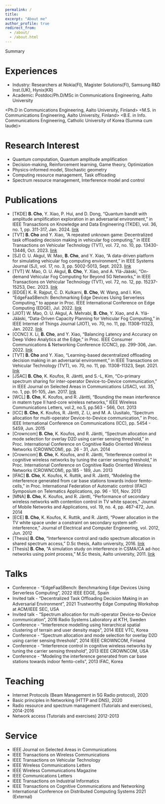 ```yaml
---
permalink: /
title:  
excerpt: "About me"
author_profile: true
redirect_from: 
  - /about/
  - /about.html
---  
```

Summary

Experiences
======
* Industry: Researchers at Nokia(FI), Magister Solutions(FI), Samsung R&D Inst.(UK), Hynix(KR)
* Academic: Postdoc/Ph.D/MSc in Communications Engineering, Aalto University

<Ph.D in Communications Engineering, Aalto University, Finland>
<M.S. in Communications Engineering, Aalto University, Finland>
<B.E. in Info. Communications Engineering, Catholic University of Korea (Summa cum laude)>

Research Interest
======
* Quantum computation, Quantum amplitude amplification
* Decision-making, Reinforcement learning, Game theory, Optimization
* Physics-informed model, Stochastic geometry
* Computing resource management, Task offloading
* Spectrum resource management, Interference model and control
  
Publications
======
* [TKDE] **B. Cho**, Y. Xiao, P. Hui, and D. Dong, “Quantum bandit with amplitude amplification exploration in an adversarial environment,” in IEEE Transactions on Knowledge and Data Engineering (TKDE), vol. 36, no. 1, pp. 311-317, Jan. 2024. [link](https://ieeexplore.ieee.org/abstract/document/10136755)
* [TVT] **B. Cho** and Y. Xiao, “A repeated unknown game: Decentralized task offloading decision making in vehicular fog computing,” in IEEE Transactions on Vehicular Technology (TVT), vol. 72, no. 10, pp. 13430-13446, Oct. 2023. [link](https://ieeexplore.ieee.org/document/10122978)  
* [SJ] O. U. Akgul, W. Mao, **B. Cho**, and Y. Xiao, “A data-driven platform for simulating vehicular fog computing environment,” in IEEE Systems Journal (SJ), vol. 17, no. 3, pp. 5002-5013, Sept. 2023. [link](https://ieeexplore.ieee.org/document/10168727)
* [TVT] W. Mao, O. U. Akgul, **B. Cho**, Y. Xiao, and A. Ylä-Jääski, “On-demand Vehicular Fog Computing for Beyond 5G Networks,” in IEEE Transactions on Vehicular Technology (TVT), vol. 72, no. 12, pp. 15237-15253, Dec. 2023. [link](https://ieeexplore.ieee.org/document/10164177)
* [EDGE] K. R. Rajput, C. D. Kulkarni, **B. Cho**, W. Wang, and I. Kim, “EdgeFaaSBench: Benchmarking Edge Devices Using Serverless Computing,” to appear in Proc. IEEE International Conference on Edge Computing (EDGE), Jul. 2022. [link](https://wwang.github.io/papers/EdgeFaaSBench.pdf)
* [JIOT] W. Mao, O. U. Akgul, A. Mehrabi, **B. Cho**, Y. Xiao, and A. Ylä-Jääski, “Data-Driven Capacity Planning for Vehicular Fog Computing,” in IEEE Internet of Things Journal (JIOT), vo. 70, no. 11, pp. 11308-11323, Jan. 2022. [link](https://ieeexplore.ieee.org/document/9684543)
* [CCNC] X. Li, **B. Cho**, and Y. Xiao, “Balancing Latency and Accuracy on Deep Video Analytics at the Edge,” in Proc. IEEE Consumer Communications & Networking Conference (CCNC), pp. 299-306, Jan. 2022. [link](https://acris.aalto.fi/ws/portalfiles/portal/79542279/_CCNC_2022_Deep_Video_Analytics_Latency_vs_Accuracy_2_.pdf)
* [TVT] **B. Cho** and Y. Xiao, “Learning-based decentralized offloading decision making in an adversarial environment,” in IEEE Transactions on Vehicular Technology (TVT), vo. 70, no. 11, pp. 11308-11323, Sept. 2021. [link](https://ieeexplore.ieee.org/document/9551805)
* [JSAC] **B. Cho**, K. Koufos, R. Jäntti, and S.-L, Kim, “Co-primary spectrum sharing for inter-operator Device-to-Device communication,” in IEEE Journal on Selected Areas in Communications (JSAC), vol. 35, no. 1, pp. 91-105, Jan. 2017. [link](https://research-information.bris.ac.uk/ws/portalfiles/portal/98113494/CoPrimD2D_Koufos2017.pdf)
* [WCL] **B. Cho**, K. Koufos, and R. Jäntti, “Bounding the mean interference in matern type II hard-core wireless networks,” IEEE Wireless Communications Letters, vol.2, no.5, pp.563 - 566, Oct. 2013
* [ICC] **B. Cho**, K. Koufos, R. Jäntti, Z. Li, and M. A. Uusitalo, “Spectrum allocation for multi-operator Device-to-Device communication,” in Proc. IEEE International Conference on Communications (ICC), pp. 5454 - 5459, Jun. 2015
* [Crowncom] **B. Cho**, K. Koufos, and R. Jäntti, “Spectrum allocation and mode selection for overlay D2D using carrier sensing threshold,” in Proc. International Conference on Cognitive Radio Oriented Wireless Networks (CROWNCOM), pp. 26 - 31, Jun. 2014
* [Crowncom] **B. Cho**, K. Koufos, and R. Jäntti, “Interference control in cognitive wireless networks by tuning the carrier sensing threshold,” in Proc. International Conference on Cognitive Radio Oriented Wireless Networks (CROWNCOM), pp.185 - 189, Jun. 2013
* [IFAC] **B. Cho**, K. Koufos, K. Ruttik, and R. Jäntti, “Modeling the interference generated from car base stations towards indoor femto-cells,” in Proc. International Federation of Automatic control (IFAC) Symposium on Telematics Applications, pp. 96 - 101, Nov. 2013
* [MNA] **B. Cho**, K. Koufos, and R. Jäntti, “Performance of secondary wireless networks with contention control in TV white spaces,” Journal of Mobile Networks and Applications, vol. 19, no. 4, pp. 467-472, Jun. 2014
* [ECE] **B. Cho**, K. Koufos, K. Ruttik, and R. Jäntti, “Power allocation in the TV white space under a constraint on secondary system self-interference,” Journal of Electrical and Computer Engineering, vol. 2012, Jun. 2012
* [Thesis] **B. Cho**, “Interference control and radio spectrum allocation in shared spectrum access,” D.Sc thesis, Aalto university, 2016. [link](https://aaltodoc.aalto.ﬁ/handle/123456789/21259)
* [Thesis] **B. Cho**, “A simulation study on interference in CSMA/CA ad-hoc networks using point process,” M.Sc thesis, Aalto university, 2011. [link](http://lib.tkk.ﬁ/Dipl/2010/urn100408.pdf)
  
Talks
======
* Conference - “EdgeFaaSBench: Benchmarking Edge Devices Using Serverless Computing”, 2022 IEEE EDGE, Spain   
* Invited talk - “Decentralized Task Oﬄoading Decision Making in an Adversarial Environment”, 2021 Trustworthy Edge Computing Workshop at ACM/IEEE SEC, USA
* Invited talk - “Spectrum allocation for multi-operator Device-to-Device communication”, 2016 Radio Systems Laboratory at KTH, Sweden
* Conference - “Interference modelling using hierarchical spatial clustering of terrain and user density maps”, 2014 IEEE VTC, Korea
* Conference - “Spectrum allocation and mode selection for overlay D2D using carrier sensing threshold”, 2014 IEEE CROWNCOM, Finland 
* Conference - “Interference control in cognitive wireless networks by tuning the carrier sensing threshold”, 2013 IEEE CROWNCOM, USA
* Conference - “Modeling the interference generated from car base stations towards indoor femto-cells”, 2013 IFAC, Korea  
  
Teaching
======
* Internet Protocols (Beam Management in 5G Radio protocol), 2020
* Basic principles in Networking (HTTP and DNS), 2020 
* Radio resource and spectrum management (Tutorials and exercises), 2014-2016
* Network access (Tutorials and exercises) 2012-2013
   
Service 
======
* IEEE Journal on Selected Areas in Communications 
* IEEE Transactions on Wireless Communications 
* IEEE Transactions on Vehicular Technology 
* IEEE Wireless Communications Letters 
* IEEE Wireless Communications Magazine 
* IEEE Communications Letters 
* IEEE Transactions on Industrial Informatics 
* IEEE Transactions on Cognitive Communications and Networking 
* International Conference on Distributed Computing Systems 2021 (External) 
